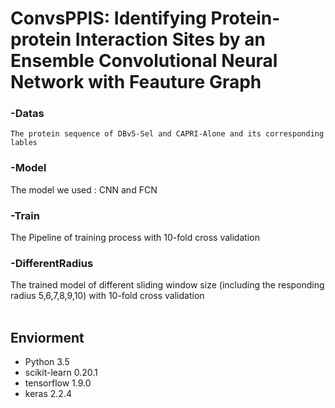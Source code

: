ConvsPPIS: Identifying Protein-protein Interaction Sites by an Ensemble Convolutional Neural Network with Feauture Graph
=======
### -Datas   
	The protein sequence of DBv5-Sel and CAPRI-Alone and its corresponding lables  
### -Model  
  The model we used : CNN and FCN  
### -Train  
  The Pipeline of training process with 10-fold cross validation  
### -DifferentRadius  
  The trained model of different sliding window size (including the responding radius 5,6,7,8,9,10) with 10-fold cross validation<br>
<br>
## Enviorment<br>
 * Python 3.5 <br>
 * scikit-learn 0.20.1 <br>
 * tensorflow 1.9.0<br>
 * keras 2.2.4<br>
